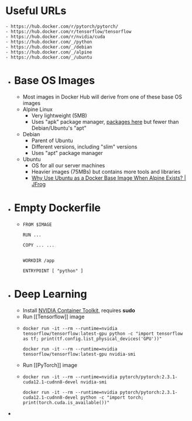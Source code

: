 # Useful URLs
	- https://hub.docker.com/r/pytorch/pytorch/
	- https://hub.docker.com/r/tensorflow/tensorflow
	- https://hub.docker.com/r/nvidia/cuda
	- https://hub.docker.com/_/python
	- https://hub.docker.com/_/debian
	- https://hub.docker.com/_/alpine
	- https://hub.docker.com/_/ubuntu
- # Base OS Images
	- Most images in Docker Hub will derive from one of these base OS images
	- Alpine Linux
		- Very lightweight (5MB)
		- Uses "apk" package manager, [packages here](https://pkgs.alpinelinux.org/packages) but fewer than Debian/Ubuntu's "apt"
	- Debian
		- Parent of Ubuntu
		- Different versions, including "slim" versions
		- Uses "apt" package manager
	- Ubuntu
		- OS for all our server machines
		- Heavier images (75MBs) but contains more tools and libraries
		- [Why Use Ubuntu as a Docker Base Image When Alpine Exists? | JFrog](https://jfrog.com/devops-tools/article/why-use-ubuntu-as-a-docker-base-image-when-alpine-exists/)
- # Empty Dockerfile
	- ```
	  FROM $IMAGE
	  
	  RUN ...
	  
	  COPY ... ...
	  
	  
	  WORKDIR /app
	  
	  ENTRYPOINT [ "python" ]
	  ```
- # Deep Learning
	- Install [NVIDIA Container Toolkit](https://docs.nvidia.com/datacenter/cloud-native/container-toolkit/latest/install-guide.html), requires **sudo**
	- Run [[Tensorflow]] image
	- ```
	  docker run -it --rm --runtime=nvidia tensorflow/tensorflow:latest-gpu python -c "import tensorflow as tf; print(tf.config.list_physical_devices('GPU'))"
	  
	  docker run -it --rm --runtime=nvidia tensorflow/tensorflow:latest-gpu nvidia-smi
	  ```
	- Run [[PyTorch]] image
	- ```
	  docker run -it --rm --runtime=nvidia pytorch/pytorch:2.3.1-cuda12.1-cudnn8-devel nvidia-smi
	  
	  docker run -it --rm --runtime=nvidia pytorch/pytorch:2.3.1-cuda12.1-cudnn8-devel python -c "import torch; print(torch.cuda.is_available())"
	  ```
-
